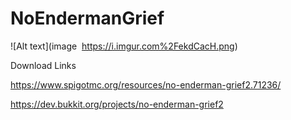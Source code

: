 # NoEndermanGrief

![Alt text](image 
https://i.imgur.com%2FekdCacH.png)

Download Links

https://www.spigotmc.org/resources/no-enderman-grief2.71236/

https://dev.bukkit.org/projects/no-enderman-grief2
